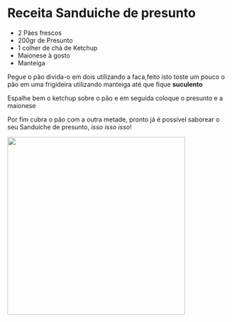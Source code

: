 <!DOCTYPE html>
<html>
	<head>
		<title>Receita Sanduiche Queijo e Presunto</title>
   		<meta charset="utf-8">
	</head>
 	 <body>
	   	<h1>Receita Sanduiche de presunto</h1>

<ul>
	<li>2 Pães frescos</li>
	<li>200gr de Presunto</li>
	<li>1 colher de chá de Ketchup</li>
	<li>Maionese à gosto</li>
	<li>Manteiga</li>

</ul>

<p>Pegue o pão divida-o em dois utilizando a faca,feito isto toste um pouco o pão em uma frigideira utilizando manteiga até que fique <strong>suculento</strong></p>
<p>Espalhe bem o ketchup sobre o pão e em seguida coloque o presunto e a maionese</p>
<p>Por fim cubra o pão com a outra metade, pronto já é possível saborear o seu Sanduíche de presunto, <i>isso isso isso</i>!</p>
<img src="https://pbs.twimg.com/media/BxN6WAfIUAEjAkb.jpg" width="400">
	</body>

</html>
